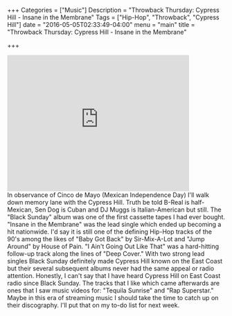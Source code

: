 +++
Categories = ["Music"]
Description = "Throwback Thursday: Cypress Hill - Insane in the Membrane"
Tags = ["Hip-Hop", "Throwback", "Cypress Hill"]
date = "2016-05-05T02:33:49-04:00"
menu = "main"
title = "Throwback Thursday: Cypress Hill - Insane in the Membrane"

+++

<iframe width="420" height="315" src="https://www.youtube.com/embed/RijB8wnJCN0" frameborder="0" allowfullscreen></iframe>
<br/>
In observance of Cinco de Mayo (Mexican Independence Day) I'll walk down memory lane with the Cypress Hill. Truth be told B-Real is half-Mexican, Sen Dog is Cuban and DJ Muggs is Italian-American but still. The "Black Sunday" album was one of the first cassette tapes I had ever bought. "Insane in the Membrane" was the lead single which ended up becoming a hit nationwide. I'd say it is still one of the defining Hip-Hop tracks of the 90's among the likes of "Baby Got Back" by Sir-Mix-A-Lot and "Jump Around" by House of Pain. "I Ain't Going Out Like That" was a hard-hitting follow-up track along the lines of "Deep Cover." With two strong lead singles Black Sunday definitely made Cypress Hill known on the East Coast but their several subsequent albums never had the same appeal or radio attention. Honestly, I can't say that I have heard Cypress Hill on East Coast radio since Black Sunday. The tracks that I like which came afterwards are ones that I saw music videos for: "Tequila Sunrise" and "Rap Superstar." Maybe in this era of streaming music I should take the time to catch up on their discography. I'll put that on my to-do list for next week.
